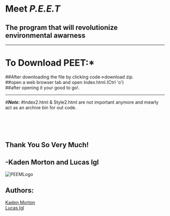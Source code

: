# **Meet** ***P.E.E.T***
## The program that will revolutionize environmental awarness
*******************************************************

# **To Download PEET:***
##After downloading the file by clicking code->download zip.<br>
##open a web browser tab and open Index.html.(Ctrl 'o')<br>
##after opening it your good to go!.<br>
********************************************************

#***Note:***
#Index2.html & Style2.html are not important anymore and mearly act as an archive bin for out code.<br>
<br>
<br>
<br>
<br>
## Thank You So Very Much!<br>
## -Kaden Morton and Lucas Igl
![PEEMLogo](https://user-images.githubusercontent.com/97995798/201537607-3a3d9e61-e9e5-4ca3-bd6f-554971503637.png)


## Authors:
[Kaden Morton](https://github.com/Sh0rtMort)<br>
[Lucas Igl](https://github.com/Kingboo20)
